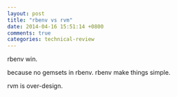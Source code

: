 ```yaml
---
layout: post
title: "rbenv vs rvm"
date: 2014-04-16 15:51:14 +0800
comments: true
categories: technical-review
---
```


rbenv win.

because no gemsets in rbenv. rbenv make things simple.

rvm is over-design.